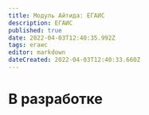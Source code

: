 ```yaml
---
title: Модуль Айтида: ЕГАИС
description: ЕГАИС
published: true
date: 2022-04-03T12:40:35.992Z
tags: егаис
editor: markdown
dateCreated: 2022-04-03T12:40:33.660Z
---
```


# В разработке
